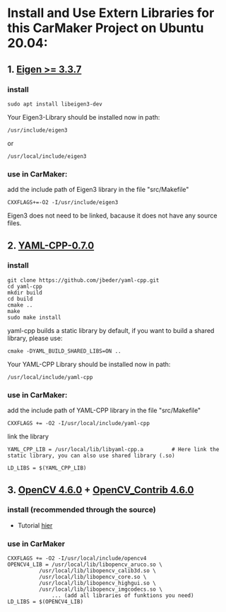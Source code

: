 # Install and Use Extern Libraries for this CarMaker Project on Ubuntu 20.04:

## 1. [Eigen >= 3.3.7](https://eigen.tuxfamily.org/index.php?title=Main_Page)
### install
```shell script
sudo apt install libeigen3-dev
```
Your Eigen3-Library should be installed now in path: 
```shell script
/usr/include/eigen3 
```
or 
```shell script
/usr/local/include/eigen3 
```

### use in CarMaker:
add the include path of Eigen3 library in the file "src/Makefile"
```shell script
CXXFLAGS+=-O2 -I/usr/include/eigen3     			
```
Eigen3 does not need to be linked, bacause it does not have any source files.

## 2. [YAML-CPP-0.7.0](https://github.com/jbeder/yaml-cpp)
### install
```shell script
git clone https://github.com/jbeder/yaml-cpp.git
cd yaml-cpp
mkdir build
cd build
cmake ..
make
sudo make install
```
yaml-cpp builds a static library by default, if you want to build a shared library, please use:
```shell script
cmake -DYAML_BUILD_SHARED_LIBS=ON ..
```
Your YAML-CPP Library should be installed now in path: 
```shell script
/usr/local/include/yaml-cpp
```
### use in CarMaker:
add the include path of YAML-CPP library in the file "src/Makefile"
```shell script
CXXFLAGS += -O2 -I/usr/local/include/yaml-cpp     
```
link the library
```shell script
YAML_CPP_LIB = /usr/local/lib/libyaml-cpp.a        	# Here link the static library, you can also use shared library (.so)

LD_LIBS = $(YAML_CPP_LIB)
```

## 3. [OpenCV 4.6.0](https://github.com/opencv/opencv/tree/4.6.0) + [OpenCV_Contrib 4.6.0](https://github.com/opencv/opencv_contrib/releases/tag/4.6.0)

### install (recommended through the source)
- Tutorial [hier](https://vitux.com/opencv_ubuntu/)

### use in CarMaker
```shell script
CXXFLAGS += -O2 -I/usr/local/include/opencv4	   	
OPENCV4_LIB = /usr/local/lib/libopencv_aruco.so \
	      /usr/local/lib/libopencv_calib3d.so \
	      /usr/local/lib/libopencv_core.so \
	      /usr/local/lib/libopencv_highgui.so \
	      /usr/local/lib/libopencv_imgcodecs.so \
              ... (add all libraries of funktions you need)
LD_LIBS = $(OPENCV4_LIB)
```